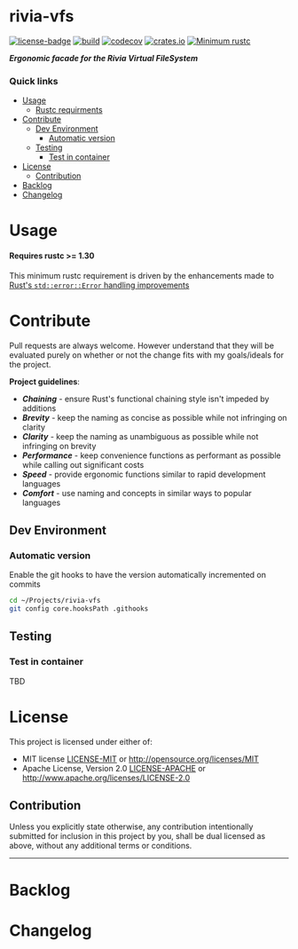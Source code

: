 # rivia-vfs
[![license-badge](https://img.shields.io/crates/l/rivia-vfs.svg)](https://opensource.org/licenses/MIT)
[![build](https://github.com/phR0ze/rivia-vfs/workflows/build/badge.svg?branch=main)](https://github.com/phR0ze/rivia-vfs/actions)
[![codecov](https://codecov.io/gh/phR0ze/rivia-vfs/branch/main/graph/badge.svg?token=VRLD36UB7E)](https://codecov.io/gh/phR0ze/rivia-vfs)
[![crates.io](https://img.shields.io/crates/v/rivia-vfs.svg)](https://crates.io/crates/rivia-vfs)
[![Minimum rustc](https://img.shields.io/badge/rustc-1.30+-lightgray.svg)](https://github.com/phR0ze/rivia-vfs#rustc-requirements)

***Ergonomic facade for the Rivia Virtual FileSystem***

### Quick links
* [Usage](#usage)
  * [Rustc requirments](#rustc-requirements)
* [Contribute](#contribute)
  * [Dev Environment](#dev-environment)
    * [Automatic version](#automatic-version)
  * [Testing](#testing)
    * [Test in container](#test-in-container)
* [License](#license)
  * [Contribution](#contribution)
* [Backlog](#backlog)
* [Changelog](#changelog)

# Usage <a name="usage"/></a>

#### Requires rustc >= 1.30 <a name="rustc-requirements"/></a>
This minimum rustc requirement is driven by the enhancements made to [Rust's `std::error::Error`
handling improvements](https://doc.rust-lang.org/std/error/trait.Error.html#method.source)

# Contribute <a name="Contribute"/></a>
Pull requests are always welcome. However understand that they will be evaluated purely on whether
or not the change fits with my goals/ideals for the project.

**Project guidelines**:
* ***Chaining*** - ensure Rust's functional chaining style isn't impeded by additions
* ***Brevity*** - keep the naming as concise as possible while not infringing on clarity
* ***Clarity*** - keep the naming as unambiguous as possible while not infringing on brevity
* ***Performance*** - keep convenience functions as performant as possible while calling out significant costs
* ***Speed*** - provide ergonomic functions similar to rapid development languages
* ***Comfort*** - use naming and concepts in similar ways to popular languages

## Dev Environment <a name="dev-environment"/></a>

### Automatic version <a name="automatic-version"/></a>
Enable the git hooks to have the version automatically incremented on commits

```bash
cd ~/Projects/rivia-vfs
git config core.hooksPath .githooks
```

## Testing <a name="testing"/></a>

### Test in container <a name="test-in-container"/></a>
TBD

# License <a name="license"/></a>
This project is licensed under either of:
 * MIT license [LICENSE-MIT](LICENSE-MIT) or http://opensource.org/licenses/MIT
 * Apache License, Version 2.0 [LICENSE-APACHE](LICENSE-APACHE) or http://www.apache.org/licenses/LICENSE-2.0

## Contribution <a name="contribution"/></a>
Unless you explicitly state otherwise, any contribution intentionally submitted for inclusion in
this project by you, shall be dual licensed as above, without any additional terms or conditions.

---

# Backlog <a name="backlog"/></a>

# Changelog <a name="changelog"/></a>
